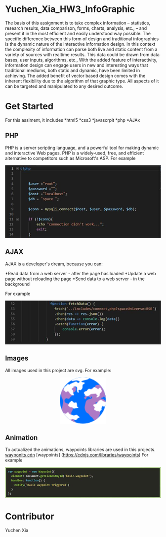 # Yuchen_Xia_HW3_InfoGraphic

The basis of this assignment is to take complex information – statistics, research results, data comparison, forms, charts, analysis, etc., – and present it in the most efficient and easily understood way possible. The specific difference between this form of design and traditional infographics is the dynamic nature of the interactive information design. In this context the complexity of information can parse both live and static content from a variety of sources with realtime results. This data could be
drawn from data bases, user inputs, algorithms, etc.,
With the added feature of interactivity, information design can engage users in new and interesting ways that traditional mediums, both static and dynamic, have been limited in achieving. The added benefit of vector based design comes with the inherent flexibility due to the algorithm of that graphic type. All aspects of it can be
targeted and manipulated to any desired outcome. 

# Get Started
For this assiment, it includes 
*html5
*css3
*javascrpit
*php
*AJAx

## PHP
PHP is a server scripting language, and a powerful tool for making dynamic and interactive Web pages.
PHP is a widely-used, free, and efficient alternative to competitors such as Microsoft's ASP. 
For example
<div align=center><img src="https://github.com/xxxxycharlotte/Yuchen_Xia_HW3_InfoGraphic/blob/master/images/php.jpg"/></div>

## AJAX
AJAX is a developer's dream, because you can:

*Read data from a web server - after the page has loaded
*Update a web page without reloading the page
*Send data to a web server - in the background

For example
<div align=center><img src="https://github.com/xxxxycharlotte/Yuchen_Xia_HW3_InfoGraphic/blob/master/images/ajax.jpg"/></div>


## Images
All images used in this project are svg.  For example:
<div align=center><img width="150" height="150" src="https://github.com/xxxxycharlotte/Yuchen_Xia_HW3_InfoGraphic/blob/master/img/EARTH.svg"/></div>

## Animation
To actualized the animations, waypoints libraries are used in this projects. [wayponits cdn](https://cdnjs.com/libraries/waypoints)  [waypoints] (https://cdnjs.com/libraries/waypoints)
For example
<div align=center><img src="https://github.com/xxxxycharlotte/Yuchen_Xia_HW3_InfoGraphic/blob/master/images/waypoint.jpg"/></div>


# Contributor
Yuchen Xia
